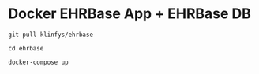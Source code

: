 # Docker EHRBase App + EHRBase DB
    git pull klinfys/ehrbase  
    
    cd ehrbase  
    
    docker-compose up
